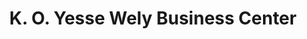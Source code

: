 ---
title: "K. O. Yesse Wely Business Center"
url: /monrovia/k-o-yesse-wely-business-center/
shop: Dorfladen
---